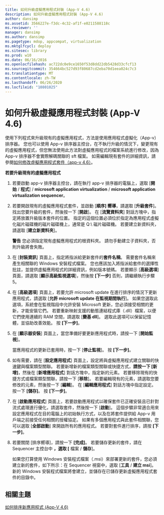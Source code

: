 ```yaml
---
title: 如何升級虛擬應用程式封裝 (App-V 4.6)
description: 如何升級虛擬應用程式封裝 (App-V 4.6)
author: dansimp
ms.assetid: 3566227e-f3dc-4c32-af1f-e0211588118c
ms.reviewer: ''
manager: dansimp
ms.author: dansimp
ms.pagetype: mdop, appcompat, virtualization
ms.mktglfcycl: deploy
ms.sitesec: library
ms.prod: w10
ms.date: 06/16/2016
ms.openlocfilehash: ac722dc0e9ce1650f53d8dd22db5428d33cfcf13
ms.sourcegitcommit: 354664bc527d93f80687cd2eba70d1eea024c7c3
ms.translationtype: MT
ms.contentlocale: zh-TW
ms.lasthandoff: 06/26/2020
ms.locfileid: "10801025"
---
```

# 如何升級虛擬應用程式封裝 (App-V 4.6)


使用下列程式來升級現有的虛擬應用程式，方法是使用應用程式虛擬化（App-v）排序器。 您也可以使用 App-v 排序器主控台，在不執行升級的情況下，變更現有的虛擬應用程式，但您無法使用此方法對虛擬應用程式的檔案系統進行修改，因為 App-v 排序器不會實際解碼關聯的 sft 檔案。 如需編輯現有套件的詳細資訊，請參閱[如何修改虛擬應用程式套件（app-v 4.6）](how-to-modify-a-virtual-application-package--app-v-46-.md)。

**若要升級現有的虛擬應用程式**

1.  若要啟動 app-v 排序器主控台，請在執行 app-v 排序器的電腦上，選取 [**開始**  /  **程式**]  /  **microsoft application virtualization**  /  **microsoft application virtualization sequencer**。

2.  若要開啟現有的虛擬應用程式套件，並啟動 [**順序] 嚮導**，請選取 [**升級套件**]。 找出您要升級的套件，然後按一下 [**開啟**]。 在 [**流覽資料夾**] 對話方塊中，指定將放置升級版本套件的位置。 指定的這個位置必須位於指定為應用程式虛擬化磁片磁碟機的磁片磁碟機上，通常是 Q:\\ 磁片磁碟機。 若要建立新資料夾，請選取 [**建立新資料夾**]。

    **警告** 您必須指定現有虛擬應用程式的根資料夾。 請勿手動建立子資料夾，否則升級將會失敗。

     

3.  在 [**封裝資訊**] 頁面上，指定將指派給更新套件的**套件名稱**。 需要套件名稱來產生相關聯的 Windows 安裝程式檔案。 您也應該加入將指派給套件的選擇性批註，並提供虛擬應用程式的詳細資訊，例如版本號碼。 若要顯示 [**高級選項**] 頁面，請選取 [**顯示高級監視選項**]，然後按 **[下一步]** 否則，請繼續執行步驟5。

4.  在 [**高級選項**] 頁面上，若要允許 microsoft update 在進行排序的情況下更新應用程式，請選取 [**允許 microsoft update 在監視期間執行**]。 如果您選取此選項，系統會在監視階段中允許安裝 Microsoft 更新，您必須接受相關的更新，才能安裝它們。 若要重新映射支援的動態連結程式庫（.dll）檔案，以便它們使用連續的 RAM 空間，請選取 [**變基 dll**]。 選取此選項可以保留記憶體，並協助改善效能。 按 **\[下一步\]**。

5.  在 [**顯示器安裝**] 頁面上，當您準備好要更新應用程式時，請按一下 [**開始監視**]。

    當應用程式的更新已套用時，按一下 [**停止監視**]。 按 **\[下一步\]**。

6.  如有需要，請在 [**設定應用程式**] 頁面上，設定將與虛擬應用程式建立關聯的快速鍵與檔案類型關聯。 若要新增新的檔案類型關聯或快捷方式，**請按一下 [新增]**，然後在 [**新增應用程式**] 對話方塊中，指定新的元素。 若要移除現有的快捷方式或檔案類型關聯，請按一下 [**移除**]。 若要編輯現有的元素，請選取您要修改的元素，然後按一下 [**編輯**]。 在 [**編輯應用程式**] 對話方塊中指定設定。 按一下 **[儲存]**。 按 **\[下一步\]**。

7.  在 [**啟動應用程式**] 頁面上，若要啟動應用程式以確保套件已正確安裝且已針對流式處理進行優化，請選取套件，然後按一下 [**啟動**]。 這個步驟非常適合用來設定應用程式在目的電腦上的初始執行方式，以及在將套件提供給 App-v 用戶端之前接受任何相關的授權協定。 如果有多個應用程式與此套件相關聯，您可以選取 [**全部啟動**] 來開啟所有的應用程式。 若要對套件進行排序，請按 **[下一步]**。

8.  若要關閉 [排序嚮導]，請按一下 **[完成]**。 若要儲存更新的套件，請在 Sequencer 主控台中 **，選取 [** 檔案  /  **儲存**]。

    如果您打算使用 Windows 安裝程式檔案（.msi）來部署更新的套件，您必須建立新的套件，如下所示：在 Sequencer 視窗中，選取 [**工具**  /  **建立 msi**]。 新的 Windows 安裝程式檔案將會建立，並儲存在已儲存更新虛擬應用程式套件的目錄中。

## 相關主題


[如何排序新應用程式 (App-V 4.6)](how-to-sequence-a-new-application--app-v-46-.md)

 

 





